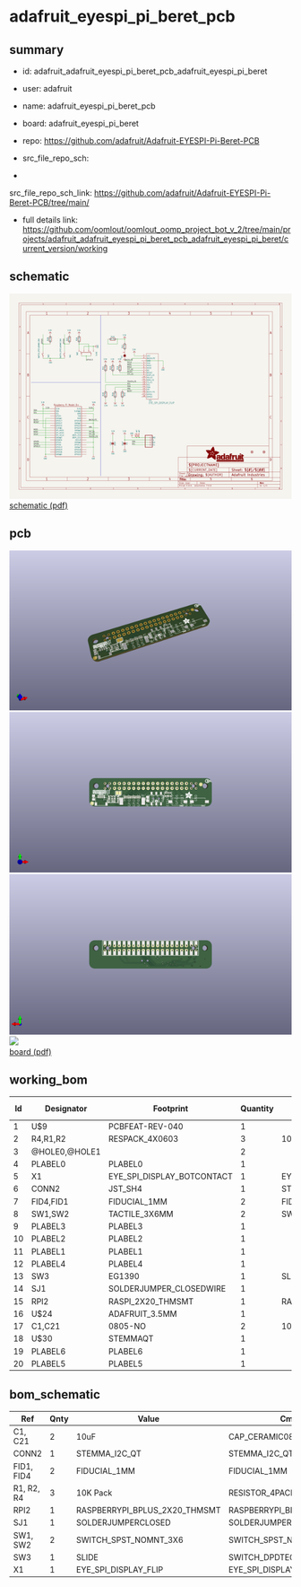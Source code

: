 # adafruit_eyespi_pi_beret_pcb
 
## summary 
* id: adafruit_adafruit_eyespi_pi_beret_pcb_adafruit_eyespi_pi_beret
* user: adafruit
* name: adafruit_eyespi_pi_beret_pcb
* board: adafruit_eyespi_pi_beret
* repo: https://github.com/adafruit/Adafruit-EYESPI-Pi-Beret-PCB



* src_file_repo_sch: 
*
 src_file_repo_sch_link: https://github.com/adafruit/Adafruit-EYESPI-Pi-Beret-PCB/tree/main/
* full details link: https://github.com/oomlout/oomlout_oomp_project_bot_v_2/tree/main/projects/adafruit_adafruit_eyespi_pi_beret_pcb_adafruit_eyespi_pi_beret/current_version/working  

## schematic  
![](working_schematic_600.png)  
[schematic (pdf)](working_schematic.pdf)  

## pcb  
![](working_3d_600.png) 
![](working_3d_front_600.png)  
![](working_3d_back_600.png)  
![](working_600.png)  
[board (pdf)](working.pdf)  

## working_bom
| Id | Designator | Footprint | Quantity | Designation | Supplier and ref |  | None | 
| --- | --- | --- | --- | --- | --- | --- | --- | 
| 1 | U$9 | PCBFEAT-REV-040 | 1 |  |  |  | [''] | 
| 2 | R4,R1,R2 | RESPACK_4X0603 | 3 | 10K Pack |  |  | [''] | 
| 3 | @HOLE0,@HOLE1 |  | 2 |  |  |  | [''] | 
| 4 | PLABEL0 | PLABEL0 | 1 |  |  |  | [''] | 
| 5 | X1 | EYE_SPI_DISPLAY_BOTCONTACT | 1 | EYE_SPI_DISPLAY_FLIP |  |  | [''] | 
| 6 | CONN2 | JST_SH4 | 1 | STEMMA_I2C_QT |  |  | [''] | 
| 7 | FID4,FID1 | FIDUCIAL_1MM | 2 | FIDUCIAL_1MM |  |  | [''] | 
| 8 | SW1,SW2 | TACTILE_3X6MM | 2 | SWITCH_SPST_NOMNT_3X6 |  |  | [''] | 
| 9 | PLABEL3 | PLABEL3 | 1 |  |  |  | [''] | 
| 10 | PLABEL2 | PLABEL2 | 1 |  |  |  | [''] | 
| 11 | PLABEL1 | PLABEL1 | 1 |  |  |  | [''] | 
| 12 | PLABEL4 | PLABEL4 | 1 |  |  |  | [''] | 
| 13 | SW3 | EG1390 | 1 | SLIDE |  |  | [''] | 
| 14 | SJ1 | SOLDERJUMPER_CLOSEDWIRE | 1 |  |  |  | [''] | 
| 15 | RPI2 | RASPI_2X20_THMSMT | 1 | RASPBERRYPI_BPLUS_2X20_THMSMT |  |  | [''] | 
| 16 | U$24 | ADAFRUIT_3.5MM | 1 |  |  |  | [''] | 
| 17 | C1,C21 | 0805-NO | 2 | 10uF |  |  | [''] | 
| 18 | U$30 | STEMMAQT | 1 |  |  |  | [''] | 
| 19 | PLABEL6 | PLABEL6 | 1 |  |  |  | [''] | 
| 20 | PLABEL5 | PLABEL5 | 1 |  |  |  | [''] | 


## bom_schematic
| Ref | Qnty | Value | Cmp name | Footprint | Description | Vendor | DNP | 
| --- | --- | --- | --- | --- | --- | --- | --- | 
| C1, C21 | 2 | 10uF | CAP_CERAMIC0805-NOOUTLINE | working:0805-NO |  |  |  | 
| CONN2 | 1 | STEMMA_I2C_QT | STEMMA_I2C_QT | working:JST_SH4 |  |  |  | 
| FID1, FID4 | 2 | FIDUCIAL_1MM | FIDUCIAL_1MM | working:FIDUCIAL_1MM |  |  |  | 
| R1, R2, R4 | 3 | 10K Pack | RESISTOR_4PACK | working:RESPACK_4X0603 |  |  |  | 
| RPI2 | 1 | RASPBERRYPI_BPLUS_2X20_THMSMT | RASPBERRYPI_BPLUS_2X20_THMSMT | working:RASPI_2X20_THMSMT |  |  |  | 
| SJ1 | 1 | SOLDERJUMPERCLOSED | SOLDERJUMPERCLOSED | working:SOLDERJUMPER_CLOSEDWIRE |  |  |  | 
| SW1, SW2 | 2 | SWITCH_SPST_NOMNT_3X6 | SWITCH_SPST_NOMNT_3X6 | working:TACTILE_3X6MM |  |  |  | 
| SW3 | 1 | SLIDE | SWITCH_DPDTEG1390 | working:EG1390 |  |  |  | 
| X1 | 1 | EYE_SPI_DISPLAY_FLIP | EYE_SPI_DISPLAY_FLIP | working:EYE_SPI_DISPLAY_BOTCONTACT |  |  |  | 



